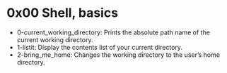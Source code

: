 # 0x00 Shell, basics
* 0-current_working_directory: Prints the absolute path name of the current working directory.
* 1-listit: Display the contents list of your current directory.
* 2-bring_me_home: Changes the working directory to the user’s home directory.